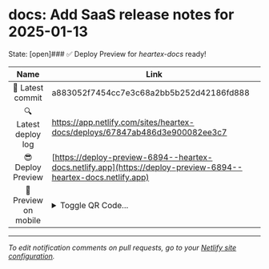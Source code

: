# docs: Add SaaS release notes for 2025-01-13 
State: [open]### <span aria-hidden="true">✅</span> Deploy Preview for *heartex-docs* ready!


|  Name | Link |
|:-:|------------------------|
|<span aria-hidden="true">🔨</span> Latest commit | a883052f7454cc7e3c68a2bb5b252d42186fd888 |
|<span aria-hidden="true">🔍</span> Latest deploy log | https://app.netlify.com/sites/heartex-docs/deploys/67847ab486d3e900082ee3c7 |
|<span aria-hidden="true">😎</span> Deploy Preview | [https://deploy-preview-6894--heartex-docs.netlify.app](https://deploy-preview-6894--heartex-docs.netlify.app) |
|<span aria-hidden="true">📱</span> Preview on mobile | <details><summary> Toggle QR Code... </summary><br /><br />![QR Code](https://app.netlify.com/qr-code/eyJ0eXAiOiJKV1QiLCJhbGciOiJIUzI1NiJ9.eyJ1cmwiOiJodHRwczovL2RlcGxveS1wcmV2aWV3LTY4OTQtLWhlYXJ0ZXgtZG9jcy5uZXRsaWZ5LmFwcCJ9.lKvo7ZnYJsTIXpweKuv_PP4HtOHHVmuM1iTf9xobW-4)<br /><br />_Use your smartphone camera to open QR code link._</details> |
---
<!-- [heartex-docs Preview](https://deploy-preview-6894--heartex-docs.netlify.app) -->
_To edit notification comments on pull requests, go to your [Netlify site configuration](https://app.netlify.com/sites/heartex-docs/configuration/notifications#deploy-webhooks)._